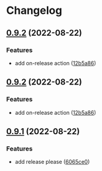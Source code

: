 # Changelog

## [0.9.2](https://github.com/axross/poker/compare/v0.9.1...v0.9.2) (2022-08-22)


### Features

* add on-release action ([12b5a86](https://github.com/axross/poker/commit/12b5a86835e3077ddaf38b68ad4018ad8e774837))

## [0.9.2](https://github.com/axross/poker/compare/v0.9.1...v0.9.2) (2022-08-22)


### Features

* add on-release action ([12b5a86](https://github.com/axross/poker/commit/12b5a86835e3077ddaf38b68ad4018ad8e774837))

## [0.9.1](https://github.com/axross/poker/compare/v0.9.0...v0.9.1) (2022-08-22)


### Features

* add release please ([6065ce0](https://github.com/axross/poker/commit/6065ce0f9705abb894e4f9dac8bd00f055c84050))
